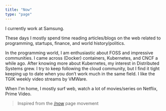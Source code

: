 ```yaml
---
title: "Now"
type: "page"
---
```


I currently work at Samsung.

These days I mostly spend time reading articles/blogs on the web related to programming, startups, finance, and world history/politics.

In the programming world, I am enthusiastic about FOSS and impressive communities. I came across (Docker) containers, Kubernetes, and CNCF a while ago.  After knowing more about Kubernetes, my interest in Distributed Systems grew. I try to keep following the cloud community, but I find it tight keeping up to date when you don’t work much in the same field. I like the TGIK weekly video streams by VMWare.

When I'm home, I mostly surf web, watch a lot of movies/series on Netflix, Prime Video.

> Inspired from the [/now](https://sivers.org/nowff) page movement